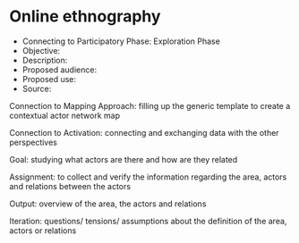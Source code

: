
# Online ethnography  


- Connecting to Participatory Phase: Exploration Phase 
- Objective: 
- Description: 
- Proposed audience: 
- Proposed use: 
- Source:


Connection to Mapping Approach: filling up the generic template to create a contextual actor network map

Connection to Activation: connecting and exchanging data with the other perspectives


Goal: studying what actors are there and how are they related

Assignment: to collect and verify the information regarding the area, actors and relations between the actors


Output: overview of the area, the actors and relations

Iteration: questions/ tensions/ assumptions about the definition of the area, actors or relations


